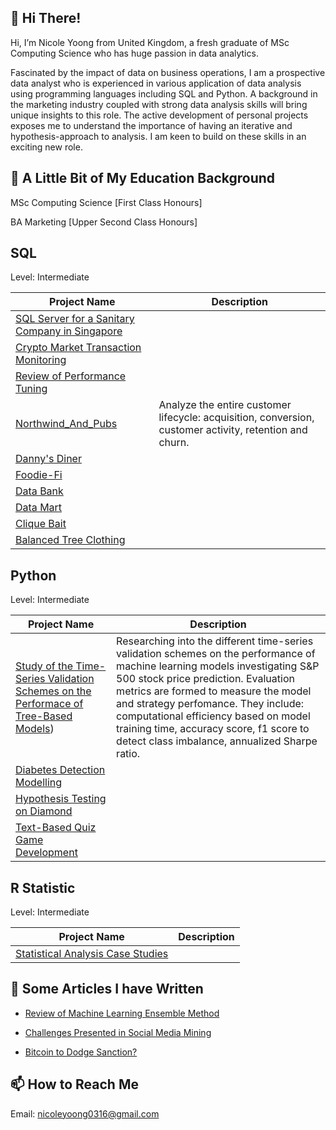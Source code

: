 ## 👋 Hi There! ##
Hi, I’m Nicole Yoong from United Kingdom, a fresh graduate of MSc Computing Science who has huge passion in data analytics. 

Fascinated by the impact of data on business operations, I am a prospective data analyst who is experienced in various application of data analysis using programming languages including SQL and Python.
A background in the marketing industry coupled with strong data analysis skills will bring unique insights to this role. 
The active development of personal projects exposes me to understand the importance of having an iterative and hypothesis-approach to analysis. 
I am keen to build on these skills in an exciting new role.

## 🌱 A Little Bit of My Education Background ##
MSc Computing Science [First Class Honours] 

BA Marketing [Upper Second Class Honours] 


## SQL ##

Level: Intermediate

| Project Name | Description |
|---|---|
|[SQL Server for a Sanitary Company in Singapore](https://github.com/nicole-yoong/Portfolio/tree/main/Azure/Demo_Server_for_Sanitary_Company) |  |
|[Crypto Market Transaction Monitoring](https://github.com/nicole-yoong/Portfolio/tree/main/Crypto%20Market%20Transaction%20Monitoring)  |  |
|[Review of Performance Tuning](https://github.com/nicole-yoong/Portfolio/blob/main/SQL_Performance_Tuning/Review.md)  |  |
|[Northwind_And_Pubs](https://github.com/nicole-yoong/Portfolio/blob/main/SQL_Reporting/Northwind_And_Pubs/Data_Analysis_Report.md) | Analyze the entire customer lifecycle: acquisition, conversion, customer activity, retention and churn. |
|[Danny's Diner](https://github.com/nicole-yoong/Portfolio/blob/main/SQL_Reporting/Danny%E2%80%99s_Diner.md) |  |
|[Foodie-Fi](https://github.com/nicole-yoong/Portfolio/blob/main/SQL_Reporting/Foodie_Fi/Data_Analysis_Report.md) |  |
|[Data Bank](https://github.com/nicole-yoong/Portfolio/blob/main/SQL_Reporting/Data_Bank/Data_Analysis_Report.md) |  |
|[Data Mart](https://github.com/nicole-yoong/Portfolio/blob/main/SQL_Reporting/Data_Mart/Data_Analysis_Report.md) |  |
|[Clique Bait](https://github.com/nicole-yoong/Portfolio/blob/main/SQL_Reporting/Clique%20Bait/Data_Analysis_Report.md) |  |
|[Balanced Tree Clothing](https://github.com/nicole-yoong/Portfolio/blob/main/SQL_Reporting/Balanced_Tree_Clothing_Co./Data_Analysis_Report.md) |  |

## Python ##

Level: Intermediate

| Project Name | Description |
|---|---|
|[Study of the Time-Series Validation Schemes on the Performace of Tree-Based Models](https://github.com/nicole-yoong/Portfolio/tree/main/Study_of_the_Time-Series_Validation_Schemes_on_the_Performace_of_Tree-Based_Models)) | Researching into the different time-series validation schemes on the performance of machine learning models investigating S&P 500 stock price prediction. Evaluation metrics are formed to measure the model and strategy perfomance. They include: computational efficiency based on model training time, accuracy score, f1 score to detect class imbalance, annualized Sharpe ratio.  |  
|[Diabetes Detection Modelling](https://github.com/nicole-yoong/Portfolio/tree/main/Diabetes_Detection)  |  |
|[Hypothesis Testing on Diamond](https://github.com/nicole-yoong/Portfolio/tree/main/Hypothesis_Testing) |  |
|[Text-Based Quiz Game Development](https://github.com/nicole-yoong/Portfolio/tree/main/Quiz_Based_Game) |  |


## R Statistic ##

Level: Intermediate

| Project Name | Description |
|---|---|
|[Statistical Analysis Case Studies](https://github.com/nicole-yoong/Portfolio/tree/main/Statistical_Analysis) |  |  

## 👀 Some Articles I have Written ##
- [Review of Machine Learning Ensemble Method](http://nicoleyoong.com/review-of-machine-learning-ensemble-method/)

- [Challenges Presented in Social Media Mining](http://nicoleyoong.com/challenges-presented-in-social-media-mining/)

- [Bitcoin to Dodge Sanction? ](http://nicoleyoong.com/bitcoin-to-dogde-sanction/)

## 📫 How to Reach Me ##

Email: nicoleyoong0316@gmail.com

<!---
nicole-yoong/nicole-yoong is a ✨ special ✨ repository because its `README.md` (this file) appears on your GitHub profile.
You can click the Preview link to take a look at your changes.
--->
